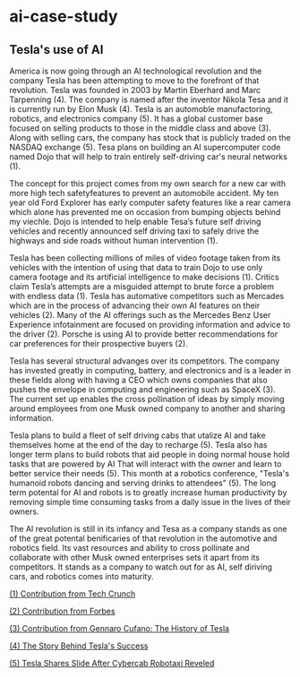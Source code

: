 # ai-case-study
## Tesla's use of AI
<p>America is now going through an AI technological revolution and the company Tesla has been attempting to move to the forefront of that revolution. Tesla was founded in 2003 by Martin Eberhard and Marc Tarpenning (4). The company is named after the inventor Nikola Tesa and it is currently run by Elon Musk (4). Tesla is an automoble manufactoring, robotics, and electronics company (5). It has a global customer base focused on selling products to those in the middle class and above (3). Along with selling cars, the company has stock that is publicly traded on the NASDAQ exchange (5). Tesa plans on building an
AI supercomputer code named Dojo that will help to train entirely self-driving car's neural networks (1). <p>The concept for this project comes from my own search for a new car with more high tech safetyfeatures to
prevent an automobile accident. My ten year old Ford Explorer has early computer safety features like a rear camera which alone has prevented me on occasion from bumping objects behind my viechle. Dojo is
intended to help enable Tesa’s future self driving vehicles and recently announced self driving taxi to safely drive the highways and side roads without human intervention (1).</p>

<p>Tesla has been collecting millions of miles of video footage taken from its vehicles with the intention of using that data to train Dojo to use only camera footage and its artificial intelligence to make
decisions (1). Critics claim Tesla’s attempts are a misguided attempt to brute force a problem with endless data (1). Tesla has automative competitors such as Mercades which are in the process of advancing their own AI features on their vehicles (2). Many of the AI offerings such as the Mercedes Benz
User Experience infotainment are focused on providing information and advice to the driver (2). Porsche is using AI to provide better recommendations for car preferences for their prospective buyers (2).</p>
Tesla has several structural advanges over its competitors. The company has invested greatly in computing, battery, and electronics and is a leader in these fields along with having a CEO which owns companies
that also pushes the envelope in computing and engineering such as SpaceX (3). The current set up enables the cross pollination of ideas by simply moving around employees from one Musk owned company to another and sharing information. <p>
 <p>Tesla plans to build a fleet of self driving cabs that utalize AI and take themselves home at the end of the day to recharge (5). Tesla also has longer term plans to build robots that aid people in doing normal house hold tasks that are powered by AI
That will interact with the owner and learn to better service their needs (5). This month at a robotics conference, "Tesla's humanoid robots dancing and serving drinks to attendees" (5). The long term potental for AI and robots is to greatly increase human productivity by removing simple time consuming tasks from a daily
issue in the lives of their owners. </p> 
 <p> The AI revolution is still in its infancy and Tesa as a company stands as one of the great potental benificaries of that revolution in the automotive and robotics field. Its vast resources and ability to 
   cross pollinate and collaborate with other Musk owned enterprises sets it apart from its competitors. It stands as a company to watch out for as AI, self diriving cars, and robotics comes into maturity. </p>
<p> 
  
[(1) Contribution from Tech Crunch](https://techcrunch.com/2024/08/03/tesla-dojo-elon-musks-big-plan-to-build-an-ai-supercomputer-explained/)

[(2) Contribution from Forbes](https://www.forbes.com/councils/forbesbusinesscouncil/2022/04/19/three-ways-ai-is-impacting-the-automobile-industry/)

[(3) Contribution from Gennaro Cufano: The History of Tesla](https://www.linkedin.com/pulse/history-tesla-from-its-early-days-scaling-up-gennaro-cuofano)

[(4) The Story Behind Tesla's Success](https://www.investopedia.com/articles/personal-finance/061915/story-behind-teslas-success.asp)

[(5) Tesla Shares Slide After Cybercab Robotaxi Reveled](https://www.bbc.com/news/articles/cm29x5ke9jdo)
</p>
